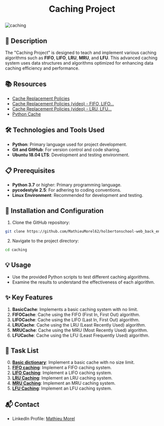 # <p align="center">Caching Project</p>

![caching](https://github.com/MathieuMorel62/holbertonschool-web_back_end/assets/113856302/645b17f1-8143-43c8-a303-ec7ac0485ebb)

## 📝 Description
The "Caching Project" is designed to teach and implement various caching algorithms such as **FIFO**, **LIFO**, **LRU**, **MRU**, and **LFU**. This advanced caching system uses data structures and algorithms optimized for enhancing data caching efficiency and performance.

## 📚 Resources
- [Cache Replacement Policies](https://en.wikipedia.org/wiki/Cache_replacement_policies#Most_Recently_Used_%28MRU%29)
- [Cache Replacement Policies (video) - FIFO, LIFO...](https://www.youtube.com/watch?v=7lxAfszjy68)
- [Cache Replacement Policies (video) - LRU, LFU...](https://www.youtube.com/watch?v=_Hh-NcdbHCY)
- [Python Cache](https://oxylabs.io/blog/python-cache-how-to-use-effectively)

## 🛠️ Technologies and Tools Used
- **Python**: Primary language used for project development.
- **Git and GitHub**: For version control and code sharing.
- **Ubuntu 18.04 LTS**: Development and testing environment.

## 📋 Prerequisites
- **Python 3.7** or higher: Primary programming language.
- **pycodestyle 2.5**: For adhering to coding conventions.
- **Linux Environment**: Recommended for development and testing.

## 🚀 Installation and Configuration
1. Clone the GitHub repository: 

```sh
git clone https://github.com/MathieuMorel62/holbertonschool-web_back_end
```

2. Navigate to the project directory: 

```sh
cd caching
```

## 💡 Usage
- Use the provided Python scripts to test different caching algorithms.
- Examine the results to understand the effectiveness of each algorithm.

## ✨ Key Features
1. **BasicCache**: Implements a basic caching system with no limit.
2. **FIFOCache**: Cache using the FIFO (First In, First Out) algorithm.
3. **LIFOCache**: Cache using the LIFO (Last In, First Out) algorithm.
4. **LRUCache**: Cache using the LRU (Least Recently Used) algorithm.
5. **MRUCache**: Cache using the MRU (Most Recently Used) algorithm.
6. **LFUCache**: Cache using the LFU (Least Frequently Used) algorithm.

## 📝 Task List
0. [**Basic dictionary**](https://github.com/MathieuMorel62/holbertonschool-web_back_end/blob/main/caching/0-basic_cache.py): Implement a basic cache with no size limit.
1. [**FIFO caching**](https://github.com/MathieuMorel62/holbertonschool-web_back_end/blob/main/caching/1-fifo_cache.py): Implement a FIFO caching system.
2. [**LIFO Caching**](https://github.com/MathieuMorel62/holbertonschool-web_back_end/blob/main/caching/2-lifo_cache.py): Implement a LIFO caching system.
3. [**LRU Caching**](https://github.com/MathieuMorel62/holbertonschool-web_back_end/blob/main/caching/3-lru_cache.py): Implement an LRU caching system.
4. [**MRU Caching**](https://github.com/MathieuMorel62/holbertonschool-web_back_end/blob/main/caching/4-mru_cache.py): Implement an MRU caching system.
5. [**LFU Caching**](https://github.com/MathieuMorel62/holbertonschool-web_back_end/blob/main/caching/100-lfu_cache.py): Implement an LFU caching system.

## 📬 Contact
- LinkedIn Profile: [Mathieu Morel](https://www.linkedin.com/in/mathieu-morel-913b4a62/)
